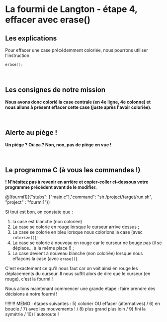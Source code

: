 # La fourmi de Langton - étape 4, effacer avec erase()

## Les explications

Pour effacer une case précédemment coloriée, nous pourrons utiliser l'instruction

```C
erase();
```

<br />

## Les consignes de notre mission

**Nous avons donc colorié la case centrale (en 4e ligne, 4e colonne) et nous allons à présent effacer cette case (juste après l'avoir coloriée).**

<br />

## Alerte au piège !

**Un piège ? Où ça ? Non, non, pas de piège en vue !**

<br />

## Le programme C (à vous les commandes !)

**! N'hésitez pas à revenir en arrière et copier-coller ci-dessous votre programme précédent avant de le modifier.**

@[fourmi1]({"stubs": ["main.c"],"command": "sh /project/target/run.sh", "project" : "fourmi1"})

Si tout est bon, on constate que :

1) la case est blanche (non coloriée)
1) La case se colorie en rouge lorsque le curseur arrive dessus ;
2) La case se colorie en bleu lorsque nous colorions la case (avec `colorize()`);
3) La case se colorie à nouveau en rouge car le curseur ne bouge pas (il se déplace... à la même place !) ;
4) La case devient à nouveau blanche (non coloriée) lorsque nous effaçons la case (avec `erase()`).

C'est exactement ce qu'il nous faut car on voit ainsi en rouge les déplacements du curseur. Il nous suffit alors de dire que le curseur (en rouge), c'est la fourmi !

Nous allons maintenant commencer une grande étape : faire prendre des décisions à notre fourmi !

!!!!!!!! MEMO : étapes suivantes : 5) colorier OU effacer (alternatives) / 6) en boucle / 7) avec les mouvements ! / 8) plus grand plus loin / 9) fini la symétrie / 10) l'autoroute !
